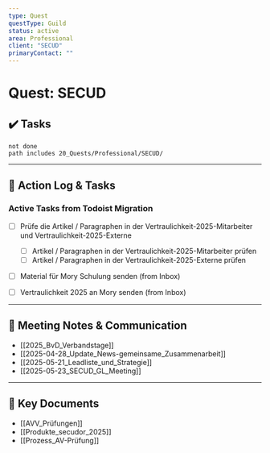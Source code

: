 ```yaml
---
type: Quest
questType: Guild
status: active
area: Professional
client: "SECUD"
primaryContact: ""
---
```


# Quest: SECUD

## ✔️ Tasks

```tasks
not done
path includes 20_Quests/Professional/SECUD/
```

---

## 📝 Action Log & Tasks

### Active Tasks from Todoist Migration
- [ ] Prüfe die Artikel / Paragraphen in der Vertraulichkeit-2025-Mitarbeiter und Vertraulichkeit-2025-Externe
  - [ ] Artikel / Paragraphen in der Vertraulichkeit-2025-Mitarbeiter prüfen
  - [ ] Artikel / Paragraphen in der Vertraulichkeit-2025-Externe prüfen
- [ ] Material für Mory Schulung senden (from Inbox)
- [ ] Vertraulichkeit 2025 an Mory senden (from Inbox)


---
## 💬 Meeting Notes & Communication
- [[2025_BvD_Verbandstage]]
- [[2025-04-28_Update_News-gemeinsame_Zusammenarbeit]]
- [[2025-05-21_Leadliste_und_Strategie]]
- [[2025-05-23_SECUD_GL_Meeting]]

---
## 📎 Key Documents
- [[AVV_Prüfungen]]
- [[Produkte_secudor_2025]]
- [[Prozess_AV-Prüfung]]
